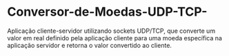 # Conversor-de-Moedas-UDP-TCP-
Aplicação cliente-servidor utilizando sockets UDP/TCP, que converte um valor em real definido pela aplicação cliente para uma moeda específica na aplicação servidor e retorna o valor convertido ao cliente.
